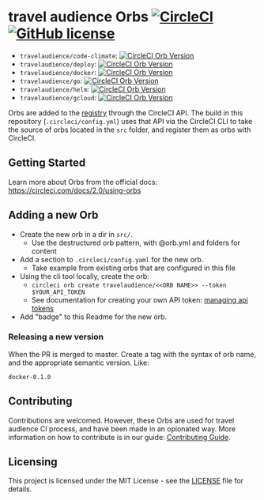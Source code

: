 # travel audience Orbs [![CircleCI](https://circleci.com/gh/travelaudience/orbs/tree/master.svg?style=svg&circle-token=51e6640500da23f9c6796effa1a7c53bb6e411a6)](https://circleci.com/gh/travelaudience/orbs/tree/master) [![GitHub license](https://img.shields.io/badge/license-MIT-blue.svg)](https://raw.githubusercontent.com/travelaudience/orbs/master/LICENSE)

- `travelaudience/code-climate`: [![CircleCI Orb Version](https://img.shields.io/badge/endpoint.svg?url=https://badges.circleci.io/orb/travelaudience/code-climate)](https://circleci.com/orbs/registry/orb/travelaudience/code-climate)
- `travelaudience/deploy`: [![CircleCI Orb Version](https://img.shields.io/badge/endpoint.svg?url=https://badges.circleci.io/orb/travelaudience/deploy)](https://circleci.com/orbs/registry/orb/travelaudience/deploy)
- `travelaudience/docker`: [![CircleCI Orb Version](https://img.shields.io/badge/endpoint.svg?url=https://badges.circleci.io/orb/travelaudience/docker)](https://circleci.com/orbs/registry/orb/travelaudience/docker)
- `travelaudience/go`: [![CircleCI Orb Version](https://img.shields.io/badge/endpoint.svg?url=https://badges.circleci.io/orb/travelaudience/go)](https://circleci.com/orbs/registry/orb/travelaudience/go)
- `travelaudience/helm`: [![CircleCI Orb Version](https://img.shields.io/badge/endpoint.svg?url=https://badges.circleci.io/orb/travelaudience/helm)](https://circleci.com/orbs/registry/orb/travelaudience/helm)
- `travelaudience/gcloud`: [![CircleCI Orb Version](https://img.shields.io/badge/endpoint.svg?url=https://badges.circleci.io/orb/travelaudience/gcloud)](https://circleci.com/orbs/registry/orb/travelaudience/gcloud)

Orbs are added to the [registry](https://circleci.com/orbs/registry) through the CircleCI API.
The build in this repository (`.circleci/config.yml`) uses that API via the CircleCI CLI to take the source of orbs located in the `src` folder, and register them as orbs with CircleCI.

## Getting Started

Learn more about Orbs from the official docs: https://circleci.com/docs/2.0/using-orbs

## Adding a new Orb

* Create the new orb in a dir in `src/`.
	* Use the destructured orb pattern, with @orb.yml and folders for content
* Add a section to `.circleci/config.yaml` for the new orb.
	* Take example from existing orbs that are configured in this file
* Using the cli tool locally, create the orb:
	* `circleci orb create travelaudience/<<ORB NAME>> --token $YOUR_API_TOKEN`
	* See documentation for creating your own API token: [managing api tokens](https://circleci.com/docs/2.0/managing-api-tokens/#creating-a-personal-api-token)
* Add "badge" to this Readme for the new orb.

### Releasing a new version

When the PR is merged to master. Create a tag with the syntax of orb name, and the appropriate semantic version. Like:
```
docker-0.1.0
```

## Contributing

Contributions are welcomed. However, these Orbs are used for travel audience CI process, and have been made in an opionated way. More information on how to contribute is in our guide: [Contributing Guide](CONTRIBUTING.md).

## Licensing

This project is licensed under the MIT License - see the [LICENSE](LICENSE) file for details.
